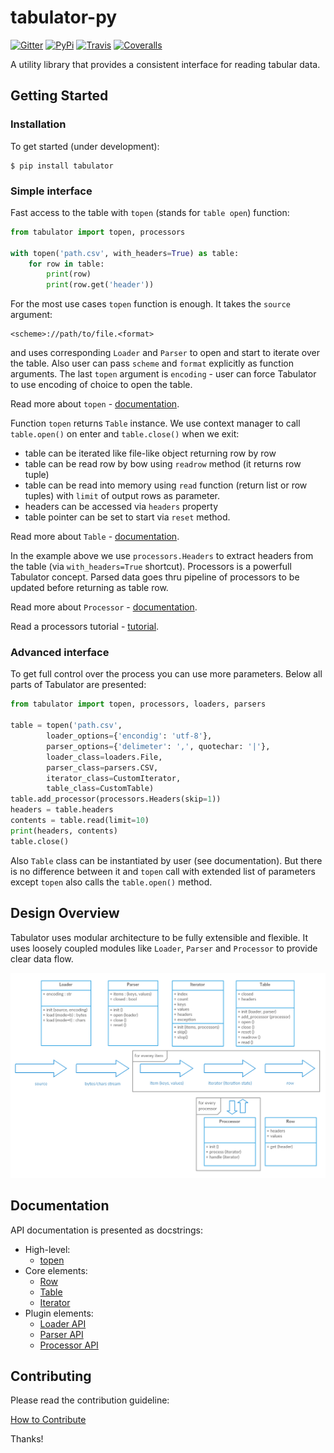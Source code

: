 # tabulator-py

[![Gitter](https://img.shields.io/gitter/room/frictionlessdata/chat.svg)](https://gitter.im/frictionlessdata/chat)
[![PyPi](https://img.shields.io/pypi/v/tabulator.svg)](https://pypi.python.org/pypi/tabulator)
[![Travis](https://img.shields.io/travis/frictionlessdata/tabulator-py/master.svg)](https://travis-ci.org/frictionlessdata/tabulator-py)
[![Coveralls](http://img.shields.io/coveralls/frictionlessdata/tabulator-py.svg?branch=master)](https://coveralls.io/r/frictionlessdata/tabulator-py?branch=master)

A utility library that provides a consistent interface for reading tabular data.

## Getting Started

### Installation

To get started (under development):

```
$ pip install tabulator
```

### Simple interface

Fast access to the table with `topen` (stands for `table open`) function:

```python
from tabulator import topen, processors

with topen('path.csv', with_headers=True) as table:
    for row in table:
        print(row)
        print(row.get('header'))
```

For the most use cases `topen` function is enough. It takes the
`source` argument:

```
<scheme>://path/to/file.<format>
```
and uses corresponding `Loader` and `Parser` to open and start to iterate
over the table. Also user can pass `scheme` and `format` explicitly
as function arguments. The last `topen` argument is `encoding` - user can force Tabulator
to use encoding of choice to open the table.

Read more about `topen` - [documentation](https://github.com/frictionlessdata/tabulator-py/blob/master/tabulator/topen.py).

Function `topen` returns `Table` instance. We use context manager
to call `table.open()` on enter and `table.close()` when we exit:
- table can be iterated like file-like object returning row by row
- table can be read row by bow using `readrow` method (it returns row tuple)
- table can be read into memory using `read` function (return list or row tuples)
with `limit` of output rows as parameter.
- headers can be accessed via `headers` property
- table pointer can be set to start via `reset` method.

Read more about `Table` - [documentation](https://github.com/frictionlessdata/tabulator-py/blob/master/tabulator/table.py).

In the example above we use `processors.Headers` to extract headers
from the table (via `with_headers=True` shortcut). Processors is a powerfull
Tabulator concept. Parsed data goes thru pipeline of processors to be updated before
returning as table row.

Read more about `Processor` - [documentation](https://github.com/frictionlessdata/tabulator-py/blob/master/tabulator/processors/api.py).

Read a processors tutorial - [tutorial](https://github.com/frictionlessdata/tabulator-py/blob/master/docs/processors.md).

### Advanced interface

To get full control over the process you can use more parameters.
Below all parts of Tabulator are presented:

```python
from tabulator import topen, processors, loaders, parsers

table = topen('path.csv',
        loader_options={'encondig': 'utf-8'},
        parser_options={'delimeter': ',', quotechar: '|'},
        loader_class=loaders.File,
        parser_class=parsers.CSV,
        iterator_class=CustomIterator,
        table_class=CustomTable)
table.add_processor(processors.Headers(skip=1))
headers = table.headers
contents = table.read(limit=10)
print(headers, contents)
table.close()
```

Also `Table` class can be instantiated by user (see documentation).
But there is no difference between it and `topen` call with extended
list of parameters except `topen` also calls the `table.open()` method.

## Design Overview

Tabulator uses modular architecture to be fully extensible and flexible.
It uses loosely coupled modules like `Loader`, `Parser` and `Processor`
to provide clear data flow.

![diagram](docs/diagram.png)

## Documentation

API documentation is presented as docstrings:
- High-level:
    - [topen](https://github.com/frictionlessdata/tabulator-py/blob/master/tabulator/topen.py)
- Core elements:
    - [Row](https://github.com/frictionlessdata/tabulator-py/blob/master/tabulator/row.py)
    - [Table](https://github.com/frictionlessdata/tabulator-py/blob/master/tabulator/table.py)
    - [Iterator](https://github.com/frictionlessdata/tabulator-py/blob/master/tabulator/iterator.py)
- Plugin elements:
    - [Loader API](https://github.com/frictionlessdata/tabulator-py/blob/master/tabulator/loaders/api.py)
    - [Parser API](https://github.com/frictionlessdata/tabulator-py/blob/master/tabulator/parsers/api.py)
    - [Processor API](https://github.com/frictionlessdata/tabulator-py/blob/master/tabulator/processors/api.py)

## Contributing

Please read the contribution guideline:

[How to Contribute](CONTRIBUTING.md)

Thanks!
